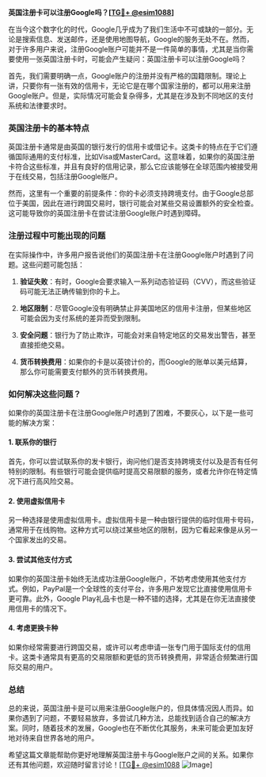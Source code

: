 **英国注册卡可以注册Google吗？[[TG💪+ @esim1088](https://t.me/s/esim1088)]**

在当今这个数字化的时代，Google几乎成为了我们生活中不可或缺的一部分。无论是搜索信息、发送邮件，还是使用地图导航，Google的服务无处不在。然而，对于许多用户来说，注册Google账户可能并不是一件简单的事情，尤其是当你需要使用一张英国注册卡时，可能会产生疑问：英国注册卡可以注册Google吗？

首先，我们需要明确一点，Google账户的注册并没有严格的国籍限制。理论上讲，只要你有一张有效的信用卡，无论它是在哪个国家注册的，都可以用来注册Google账户。但是，实际情况可能会复杂得多，尤其是在涉及到不同地区的支付系统和法律要求时。

### 英国注册卡的基本特点

英国注册卡通常是由英国的银行发行的信用卡或借记卡。这类卡的特点在于它们遵循国际通用的支付标准，比如Visa或MasterCard。这意味着，如果你的英国注册卡符合这些标准，并且有良好的信用记录，那么它应该能够在全球范围内被接受用于在线交易，包括注册Google账户。

然而，这里有一个重要的前提条件：你的卡必须支持跨境支付。由于Google总部位于美国，因此在进行跨国交易时，银行可能会对某些交易设置额外的安全检查。这可能导致你的英国注册卡在尝试注册Google账户时遇到障碍。

### 注册过程中可能出现的问题

在实际操作中，许多用户报告说他们的英国注册卡在注册Google账户时遇到了问题。这些问题可能包括：

1. **验证失败**：有时，Google会要求输入一系列动态验证码（CVV），而这些验证码可能无法正确传输到你的卡上。
   
2. **地区限制**：尽管Google没有明确禁止非美国地区的信用卡注册，但某些地区可能会因为支付系统的差异而受到限制。

3. **安全问题**：银行为了防止欺诈，可能会对来自特定地区的交易发出警告，甚至直接拒绝交易。

4. **货币转换费用**：如果你的卡是以英镑计价的，而Google的账单以美元结算，那么你可能需要支付额外的货币转换费用。

### 如何解决这些问题？

如果你的英国注册卡在注册Google账户时遇到了困难，不要灰心，以下是一些可能的解决方案：

#### 1. 联系你的银行

首先，你可以尝试联系你的发卡银行，询问他们是否支持跨境支付以及是否有任何特别的限制。有些银行可能会提供临时提高交易限额的服务，或者允许你在特定情况下进行高风险交易。

#### 2. 使用虚拟信用卡

另一种选择是使用虚拟信用卡。虚拟信用卡是一种由银行提供的临时信用卡号码，通常用于在线购物。这种方式可以绕过某些地区的限制，因为它看起来像是从另一个国家发出的交易。

#### 3. 尝试其他支付方式

如果你的英国注册卡始终无法成功注册Google账户，不妨考虑使用其他支付方式。例如，PayPal是一个全球性的支付平台，许多用户发现它比直接使用信用卡更可靠。此外，Google Play礼品卡也是一种不错的选择，尤其是在你无法直接使用信用卡的情况下。

#### 4. 考虑更换卡种

如果你经常需要进行跨国交易，或许可以考虑申请一张专门用于国际支付的信用卡。这类卡通常具有更高的交易限额和更低的货币转换费用，非常适合频繁进行国际交易的用户。

### 总结

总的来说，英国注册卡是可以用来注册Google账户的，但具体情况因人而异。如果你遇到了问题，不要轻易放弃，多尝试几种方法，总能找到适合自己的解决方案。同时，随着技术的发展，Google也在不断优化其服务，未来可能会更加友好地对待来自世界各地的用户。

希望这篇文章能帮助你更好地理解英国注册卡与Google账户之间的关系。如果你还有其他问题，欢迎随时留言讨论！[[TG💪+ @esim1088](https://t.me/s/esim1088) ![Image](https://i.postimg.cc/4NQfJmqS/Snipaste-2025-05-13-00-14-12.png)]